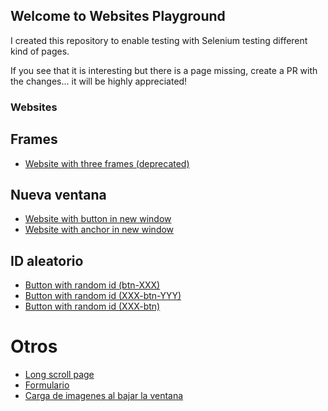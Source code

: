 ## Welcome to Websites Playground

I created this repository to enable testing with Selenium testing different kind of pages.

If you see that it is interesting but there is a page missing, create a PR with the changes... it will be highly appreciated!

### Websites

## Frames

- [Website with three frames (deprecated)](webs/frames.html)

## Nueva ventana

- [Website with button in new window](webs/new-window-js.html)
- [Website with anchor in new window](webs/new-window-blank.html)

## ID aleatorio

- [Button with random id (btn-XXX)](webs/random-elements-1.html)
- [Button with random id (XXX-btn-YYY)](webs/random-elements-2.html)
- [Button with random id (XXX-btn)](webs/random-elements-3.html)

# Otros

- [Long scroll page](webs/scroll-example-page.html)
- [Formulario](webs/form.html)
- [Carga de imagenes al bajar la ventana](webs/lazy-loading-images.html)
